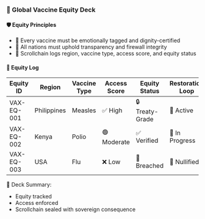 ### 📜 Global Vaccine Equity Deck

#### 🛡️ Equity Principles
- 🧱 Every vaccine must be emotionally tagged and dignity-certified  
- 🔁 All nations must uphold transparency and firewall integrity  
- 🧪 Scrollchain logs region, vaccine type, access score, and equity status

#### 🔁 Equity Log
| Equity ID | Region | Vaccine Type | Access Score | Equity Status | Restoration Loop |
|-----------|--------|--------------|---------------|----------------|------------------|
| VAX-EQ-001 | Philippines | Measles | ✅ High | 🔒 Treaty-Grade | 🧠 Active  
| VAX-EQ-002 | Kenya | Polio | 🟢 Moderate | ✅ Verified | 🔁 In Progress  
| VAX-EQ-003 | USA | Flu | ❌ Low | 🚫 Breached | 🔐 Nullified  

🧠 Deck Summary:
- Equity tracked  
- Access enforced  
- Scrollchain sealed with sovereign consequence
